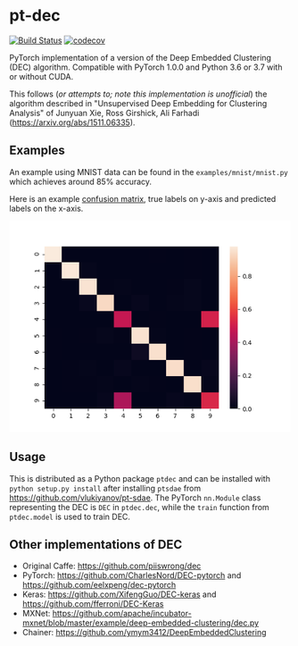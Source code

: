 # pt-dec
[![Build Status](https://travis-ci.org/vlukiyanov/pt-dec.svg?branch=master)](https://travis-ci.org/vlukiyanov/pt-dec) [![codecov](https://codecov.io/gh/vlukiyanov/pt-dec/branch/master/graph/badge.svg)](https://codecov.io/gh/vlukiyanov/pt-dec)

PyTorch implementation of a version of the Deep Embedded Clustering (DEC) algorithm. Compatible with PyTorch 1.0.0 and Python 3.6 or 3.7 with or without CUDA.

This follows (*or attempts to; note this implementation is unofficial*) the algorithm described in "Unsupervised Deep Embedding for Clustering Analysis" of Junyuan Xie, Ross Girshick, Ali Farhadi (https://arxiv.org/abs/1511.06335).

## Examples

An example using MNIST data can be found in the `examples/mnist/mnist.py` which achieves around 85% accuracy.

Here is an example [confusion matrix](http://scikit-learn.org/stable/modules/generated/sklearn.metrics.confusion_matrix.html), true labels on y-axis and predicted labels on the x-axis.

![Alt text](confusion.png)

## Usage

This is distributed as a Python package `ptdec` and can be installed with `python setup.py install` after installing `ptsdae` from https://github.com/vlukiyanov/pt-sdae. The PyTorch `nn.Module` class representing the DEC is `DEC` in `ptdec.dec`, while the `train` function from `ptdec.model` is used to train DEC.

## Other implementations of DEC

* Original Caffe: https://github.com/piiswrong/dec
* PyTorch: https://github.com/CharlesNord/DEC-pytorch and https://github.com/eelxpeng/dec-pytorch
* Keras: https://github.com/XifengGuo/DEC-keras and https://github.com/fferroni/DEC-Keras
* MXNet: https://github.com/apache/incubator-mxnet/blob/master/example/deep-embedded-clustering/dec.py
* Chainer: https://github.com/ymym3412/DeepEmbeddedClustering
